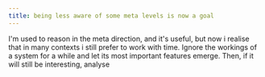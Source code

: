 ```yaml
---
title: being less aware of some meta levels is now a goal
---
```


I'm used to reason in the meta direction, and it's useful, but now i
realise that in many contexts i still prefer to work with time. Ignore
the workings of a system for a while and let its most important
features emerge. Then, if it will still be interesting, analyse
